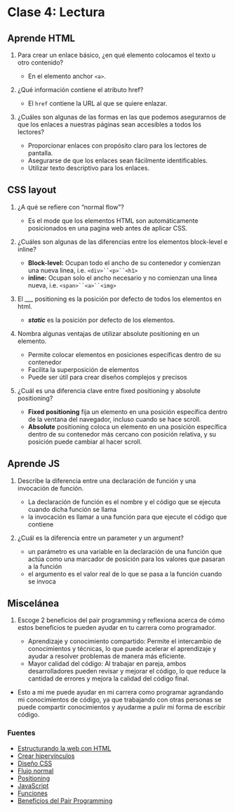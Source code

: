 # Clase 4: Lectura

## Aprende HTML

1. Para crear un enlace básico, ¿en qué elemento colocamos el texto u otro contenido?

    - En el elemento anchor `<a>`.

2. ¿Qué información contiene el atributo href?

    - El `href` contiene la URL al que se quiere enlazar.

3. ¿Cuáles son algunas de las formas en las que podemos asegurarnos de que los enlaces a nuestras páginas sean accesibles a todos los lectores?

    - Proporcionar enlaces con propósito claro para los lectores de pantalla.
    - Asegurarse de que los enlaces sean fácilmente identificables.
    - Utilizar texto descriptivo para los enlaces.

## CSS layout

1. ¿A qué se refiere con “normal flow”?

    - Es el mode que los elementos HTML son automáticamente posicionados en una pagina web antes de aplicar CSS.

2. ¿Cuáles son algunas de las diferencias entre los elementos block-level e inline?

    - **Block-level:** Ocupan todo el ancho de su contenedor y comienzan una nueva linea, i.e. `<div>``<p>``<h1>`
    - **inline:** Ocupan solo el ancho necesario y no comienzan una linea nueva, i.e. `<span>``<a>``<img>`

3. El ___ positioning es la posición por defecto de todos los elementos en html.

    - ***static*** es la posición por defecto de los elementos.

4. Nombra algunas ventajas de utilizar absolute positioning en un elemento.

    - Permite colocar elementos en posiciones específicas dentro de su contenedor
    - Facilita la superposición de elementos
    - Puede ser útil para crear diseños complejos y precisos

5. ¿Cuál es una diferencia clave entre fixed positioning y absolute positioning?

    - **Fixed positioning** fija un elemento en una posición específica dentro de la ventana del navegador, incluso cuando se hace scroll.
    - **Absolute** positioning coloca un elemento en una posición específica dentro de su contenedor más cercano con posición relativa, y su posición puede cambiar al hacer scroll.

## Aprende JS

1. Describe la diferencia entre una declaración de función y una invocación de función.

    - La declaración de función es el nombre y el código que se ejecuta cuando dicha función se llama
    - la invocación es llamar a una función para que ejecute el código que contiene

2. ¿Cuál es la diferencia entre un parameter y un argument?

    - un parámetro es una variable en la declaración de una función que actúa como una marcador de posición para los valores que pasaran a la función
    - el argumento es el valor real de lo que se pasa a la función cuando se invoca

## Miscelánea

1. Escoge 2 beneficios del pair programming y reflexiona acerca de cómo estos beneficios te pueden ayudar en tu carrera como programador.

    - Aprendizaje y conocimiento compartido: Permite el intercambio de conocimientos y técnicas, lo que puede acelerar el aprendizaje y ayudar a resolver problemas de manera más eficiente.
    - Mayor calidad del código: Al trabajar en pareja, ambos desarrolladores pueden revisar y mejorar el código, lo que reduce la cantidad de errores y mejora la calidad del código final.

- Esto a mi me puede ayudar en mi carrera como programar agrandando mi conocimientos de código, ya que trabajando con otras personas se puede compartir conocimientos y ayudarme a pulir mi forma de escribir código.

### Fuentes

- [Estructurando la web con HTML](https://developer.mozilla.org/es/docs/Learn/HTML)
- [Crear hipervínculos](https://developer.mozilla.org/es/docs/Learn/HTML/Introduction_to_HTML/Creating_hyperlinks)
- [Diseño CSS](https://developer.mozilla.org/es/docs/Learn/CSS/CSS_layout)
- [Flujo normal](https://developer.mozilla.org/es/docs/Learn/CSS/CSS_layout/Normal_Flow)
- [Positioning](https://developer.mozilla.org/en-US/docs/Learn/CSS/CSS_layout/Positioning)
- [JavaScript](https://developer.mozilla.org/es/docs/Learn/JavaScript)
- [Funciones](https://imoralescs.gitbooks.io/javascript/content/funciones.html)
- [Beneficios del Pair Programming](https://apiumacademy.com/es/beneficios-pair-programming/)
